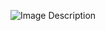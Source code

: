 <style>
    .header {
        background-image: url('https://cdn.discordapp.com/attachments/1102436734123388928/1107316168525619240/ANONYMOUS.png');
        background-repeat: no-repeat;
        background-size: cover;
        padding: 0;
        margin: 0;
        height: 400px;
    }
    .content {
        display: flex;
        justify-content: center;
        align-items: center;
        margin-top: 30px;
    }
    .content img {
        max-width: 100%;
        height: auto;
        margin: 0 10px;
    }
</style>

<div class="header"></div>

<div class="content">
    <img src="https://cdn.discordapp.com/attachments/1102436734123388928/1107328626837434448/eee.png" alt="Image Description">
</div>

